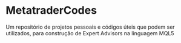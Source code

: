 # MetatraderCodes
Um repositório de projetos pessoais e códigos úteis que podem ser utilizados, para construção de Expert Advisors na linguagem MQL5 
